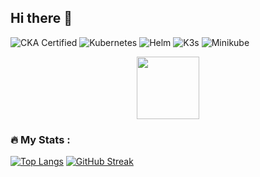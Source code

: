 ## Hi there 👋

![CKA Certified](https://img.shields.io/badge/CKA-Certified-blue?logo=kubernetes&logoColor=white)
![Kubernetes](https://img.shields.io/badge/Kubernetes-blue?logo=kubernetes&logoColor=white)
![Helm](https://img.shields.io/badge/Helm--blue?logo=helm&logoColor=white)
![K3s](https://img.shields.io/badge/K3s-Lightweight-blue?logo=kubernetes&logoColor=white)
![Minikube](https://img.shields.io/badge/Minikube-Local-blue?logo=kubernetes&logoColor=white)

<div id="header" align="center">
  <img src="https://media.giphy.com/media/M9gbBd9nbDrOTu1Mqx/giphy.gif" width="100"/>
</div>

### :fire: My Stats :
[![Top Langs](https://github-readme-stats.vercel.app/api/top-langs/?username=k8s-1&layout=compact&theme=vision-friendly-dark)](https://github.com/k8s-1/github-readme-stats)
[![GitHub Streak](http://github-readme-streak-stats.herokuapp.com?user=k8s-1&theme=dark&background=000000)](https://git.io/streak-stats)

<!--
**k8s-1/k8s-1** is a ✨ _special_ ✨ repository because its `README.md` (this file) appears on your GitHub profile.

Here are some ideas to get you started:

- 🔭 I’m currently working on ...
- 🌱 I’m currently learning ...
- 👯 I’m looking to collaborate on ...
- 🤔 I’m looking for help with ...
- 💬 Ask me about ...
- 📫 How to reach me: ...
- 😄 Pronouns: ...
- ⚡ Fun fact: ...
-->
